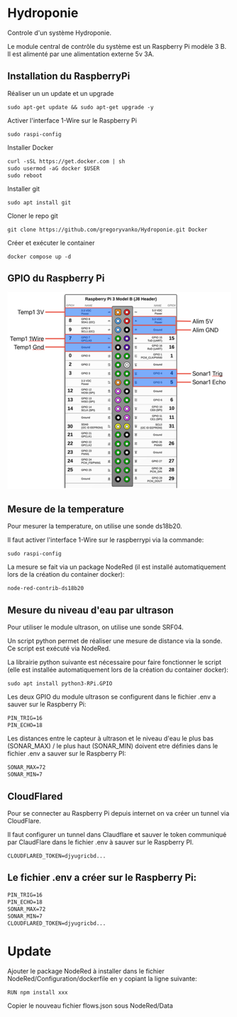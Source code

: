 # Hydroponie
Controle d'un système Hydroponie.

Le module central de contrôle du système est un Raspberry Pi modèle 3 B. Il est alimenté par une alimentation externe 5v 3A.

## Installation du RaspberryPi
Réaliser un un update et un upgrade

```
sudo apt-get update && sudo apt-get upgrade -y
```

Activer l'interface 1-Wire sur le Raspberry Pi
```
sudo raspi-config
```

Installer Docker
```
curl -sSL https://get.docker.com | sh
sudo usermod -aG docker $USER
sudo reboot
```

Installer git
```
sudo apt install git
```

Cloner le repo git
```
git clone https://github.com/gregoryvanko/Hydroponie.git Docker
```

Créer et exécuter le container
```
docker compose up -d
```

## GPIO du Raspberry Pi
![GPIO](./Images/RPI.png)

## Mesure de la temperature
Pour mesurer la temperature, on utilise une sonde ds18b20.
 
Il faut activer l'interface 1-Wire sur le raspberrypi via la commande:
```
sudo raspi-config
```

La mesure se fait via un package NodeRed (il est installé automatiquement lors de la création du container docker):
```
node-red-contrib-ds18b20
```

## Mesure du niveau d'eau par ultrason
Pour utiliser le module ultrason, on utilise une sonde SRF04.
 
Un script python permet de réaliser une mesure de distance via la sonde. Ce script est exécuté via NodeRed.

La librairie python suivante est nécessaire pour faire fonctionner le script (elle est installée automatiquement lors de la création du container docker):
```
sudo apt install python3-RPi.GPIO
```

Les deux GPIO du module ultrason se configurent dans le fichier .env a sauver sur le Raspberry Pi:
```
PIN_TRIG=16
PIN_ECHO=18
```

Les distances entre le capteur à ultrason et le niveau d'eau le plus bas (SONAR_MAX) / le plus haut (SONAR_MIN) doivent etre définies dans le fichier .env a sauver sur le Raspberry PI:
```
SONAR_MAX=72
SONAR_MIN=7
```

## CloudFlared
Pour se connecter au Raspberry Pi depuis internet on va créer un tunnel via CloudFlare.

Il faut configurer un tunnel dans Claudflare et sauver le token communiqué par ClaudFlare dans le fichier .env à sauver sur le Raspberry PI.
```
CLOUDFLARED_TOKEN=djyugricbd...
```

## Le fichier .env a créer sur le Raspberry Pi:
```
PIN_TRIG=16
PIN_ECHO=18
SONAR_MAX=72
SONAR_MIN=7
CLOUDFLARED_TOKEN=djyugricbd...
```

# Update
Ajouter le package NodeRed à installer dans le fichier NodeRed/Configuration/dockerfile en y copiant la ligne suivante: 
```
RUN npm install xxx
```
Copier le nouveau fichier flows.json sous NodeRed/Data

